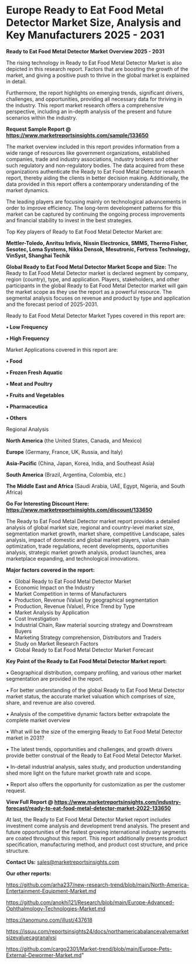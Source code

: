 # Europe Ready to Eat Food Metal Detector Market Size, Analysis and Key Manufacturers 2025 - 2031

<Strong> Ready to Eat Food Metal Detector Market Overview 2025 - 2031</strong>

The rising technology in Ready to Eat Food Metal Detector Market is also depicted in this research report. Factors that are boosting the growth of the market, and giving a positive push to thrive in the global market is explained in detail.

Furthermore, the report highlights on emerging trends, significant drivers, challenges, and opportunities, providing all necessary data for thriving in the industry. This report market research offers a comprehensive perspective, including an in-depth analysis of the present and future scenarios within the industry.

<strong>Request Sample Report @ <a href=https://www.marketreportsinsights.com/sample/133650>https://www.marketreportsinsights.com/sample/133650</a></strong>

The market overview included in this report provides information from a wide range of resources like government organizations, established companies, trade and industry associations, industry brokers and other such regulatory and non-regulatory bodies. The data acquired from these organizations authenticate the Ready to Eat Food Metal Detector research report, thereby aiding the clients in better decision making. Additionally, the data provided in this report offers a contemporary understanding of the market dynamics.

The leading players are focusing mainly on technological advancements in order to improve efficiency. The long-term development patterns for this market can be captured by continuing the ongoing process improvements and financial stability to invest in the best strategies.

Top Key players of Ready to Eat Food Metal Detector Market are:

<strong>Mettler-Toledo, Anritsu Infivis, Nissin Electronics, SMMS, Thermo Fisher, Sesotec, Loma Systems, Nikka Densok, Mesutronic, Fortress Technology, VinSyst, Shanghai Techik</strong>

<strong><b>Global Ready to Eat Food Metal Detector Market Scope and Size:</b></strong>
The Ready to Eat Food Metal Detector market is declared segment by company, region (country), type, and application. Players, stakeholders, and other participants in the global Ready to Eat Food Metal Detector market will gain the market scope as they use the report as a powerful resource. The segmental analysis focuses on revenue and product by type and application and the forecast period of 2025-2031.

Ready to Eat Food Metal Detector Market Types covered in this report are:

<strong>• Low Frequency

• High Frequency</strong>

Market Applications covered in this report are:

<strong>• Food

• Frozen Fresh Aquatic

• Meat and Poultry

• Fruits and Vegetables

• Pharmaceutica

• Others</strong> 

Regional Analysis

<strong>North America</strong> (the United States, Canada, and Mexico)

<strong>Europe</strong> (Germany, France, UK, Russia, and Italy)

<strong>Asia-Pacific</strong> (China, Japan, Korea, India, and Southeast Asia)

<strong>South America</strong> (Brazil, Argentina, Colombia, etc.)

<strong>The Middle East and Africa</strong> (Saudi Arabia, UAE, Egypt, Nigeria, and South Africa)

<strong>Go For Interesting Discount Here: <a href=https://www.marketreportsinsights.com/discount/133650>https://www.marketreportsinsights.com/discount/133650</a></strong>

The Ready to Eat Food Metal Detector market report provides a detailed analysis of global market size, regional and country-level market size, segmentation market growth, market share, competitive Landscape, sales analysis, impact of domestic and global market players, value chain optimization, trade regulations, recent developments, opportunities analysis, strategic market growth analysis, product launches, area marketplace expanding, and technological innovations.

<strong><b>Major factors covered in the report:</b></strong>
<ul>
  <li>Global Ready to Eat Food Metal Detector Market </li>
  <li>Economic Impact on the Industry</li>
  <li>Market Competition in terms of Manufacturers</li>
  <li>Production, Revenue (Value) by geographical segmentation</li>
  <li>Production, Revenue (Value), Price Trend by Type</li>
  <li>Market Analysis by Application</li>
  <li>Cost Investigation</li>
  <li>Industrial Chain, Raw material sourcing strategy and Downstream Buyers</li>
  <li>Marketing Strategy comprehension, Distributors and Traders</li>
  <li>Study on Market Research Factors</li>
  <li>Global Ready to Eat Food Metal Detector Market Forecast</li>
</ul>

<strong><b>Key Point of the Ready to Eat Food Metal Detector Market report:</b></strong>

• Geographical distribution, company profiling, and various other market segmentation are provided in the report.

• For better understanding of the global Ready to Eat Food Metal Detector market status, the accurate market valuation which comprises of size, share, and revenue are also covered.

• Analysis of the competitive dynamic factors better extrapolate the complete market overview

• What will be the size of the emerging Ready to Eat Food Metal Detector market in 2031?

• The latest trends, opportunities and challenges, and growth drivers provide better construal of the Ready to Eat Food Metal Detector Market.

• In-detail industrial analysis, sales study, and production understanding shed more light on the future market growth rate and scope.

• Report also offers the opportunity for customization as per the customer request.

<strong><b>View Full Report @ <a href=https://www.marketreportsinsights.com/industry-forecast/ready-to-eat-food-metal-detector-market-2022-133650>https://www.marketreportsinsights.com/industry-forecast/ready-to-eat-food-metal-detector-market-2022-133650</a></b></strong>


At last, the Ready to Eat Food Metal Detector Market report includes investment come analysis and development trend analysis. The present and future opportunities of the fastest growing international industry segments are coated throughout this report. This report additionally presents product specification, manufacturing method, and product cost structure, and price structure.

<strong>Contact Us:</strong>
sales@marketreportsinsights.com

<strong>Our other reports:</strong>

<a href=https://github.com/arha237/new-research-trend/blob/main/North-America-Entertainment-Equipment-Market.md>https://github.com/arha237/new-research-trend/blob/main/North-America-Entertainment-Equipment-Market.md</a>

<a href=https://github.com/anokhi121/Research/blob/main/Europe-Advanced-Ophthalmology-Technologies-Market.md>https://github.com/anokhi121/Research/blob/main/Europe-Advanced-Ophthalmology-Technologies-Market.md</a>

<a href=https://tanomuno.com/illust/437618>https://tanomuno.com/illust/437618</a>

<a href=https://issuu.com/reportsinsights24/docs/northamericabalancevalvemarketsizevaluecagranalysi>https://issuu.com/reportsinsights24/docs/northamericabalancevalvemarketsizevaluecagranalysi</a>

<a href=https://github.com/cargo2301/Market-trend/blob/main/Europe-Pets-External-Dewormer-Market.md>https://github.com/cargo2301/Market-trend/blob/main/Europe-Pets-External-Dewormer-Market.md</a>"

